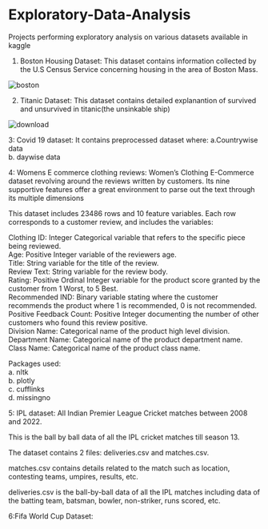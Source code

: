 # Exploratory-Data-Analysis
Projects performing exploratory analysis on various datasets available in kaggle

1. Boston Housing Dataset: This dataset contains information collected by the U.S Census Service concerning housing in the area of Boston Mass.

![boston](https://github.com/Riwaj22/Exploratory-Data-Analysis/assets/99485058/2823b70c-3035-40f1-8bd3-f95e262d0e18)


2. Titanic Dataset: This dataset contains detailed explanantion of survived and unsurvived in titanic(the unsinkable ship)


![download](https://github.com/Riwaj22/Exploratory-Data-Analysis/assets/99485058/b42079cb-28d9-419b-ac11-bd827d74cce5)


3: Covid 19 dataset:
It contains preprocessed dataset where:
a.Countrywise data <br>
b. daywise data

4: Womens E commerce clothing reviews:  Women’s Clothing E-Commerce dataset revolving around the reviews written by customers. Its nine supportive features offer a great environment to parse out the text through its multiple dimensions

This dataset includes 23486 rows and 10 feature variables. Each row corresponds to a customer review, and includes the variables:

Clothing ID: Integer Categorical variable that refers to the specific piece being reviewed.<br>
Age: Positive Integer variable of the reviewers age. <br>
Title: String variable for the title of the review. <br>
Review Text: String variable for the review body. <br>
Rating: Positive Ordinal Integer variable for the product score granted by the customer from 1 Worst, to 5 Best. <br>
Recommended IND: Binary variable stating where the customer recommends the product where 1 is recommended, 0 is not recommended. <br>
Positive Feedback Count: Positive Integer documenting the number of other customers who found this review positive. <br>
Division Name: Categorical name of the product high level division. <br>
Department Name: Categorical name of the product department name. <br>
Class Name: Categorical name of the product class name. <br>

Packages used: <br>
a. nltk <br>
b. plotly <br>
c. cufflinks <br>
d. missingno <br>

5: IPL dataset: All Indian Premier League Cricket matches between 2008 and 2022.

This is the ball by ball data of all the IPL cricket matches till season 13.

The dataset contains 2 files: deliveries.csv and matches.csv.

matches.csv contains details related to the match such as location, contesting teams, umpires, results, etc.

deliveries.csv is the ball-by-ball data of all the IPL matches including data of the batting team, batsman, bowler, non-striker, runs scored, etc.

6:Fifa World Cup Dataset: 




